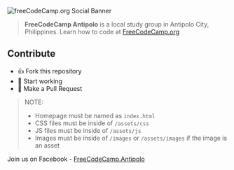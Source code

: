 ![freeCodeCamp.org Social Banner](https://s3.amazonaws.com/freecodecamp/wide-social-banner.png)

> **FreeCodeCamp Antipolo** is a local study group in Antipolo City, Philippines. Learn how to code at [FreeCodeCamp.org](https://freecodecamp.org)

## Contribute

- :thumbsup: Fork this repository
- :muscle: Start working
- :tada: Make a Pull Request

> NOTE:
>
> - Homepage must be named as `index.html`
> - CSS files must be inside of `/assets/css`
> - JS files must be inside of `/assets/js`
> - Images must be inside of `/images` or `/assets/images` if the image is an asset

Join us on Facebook - [FreeCodeCamp.Antipolo](https://web.facebook.com/groups/FreeCodeCamp.Antipolo)
